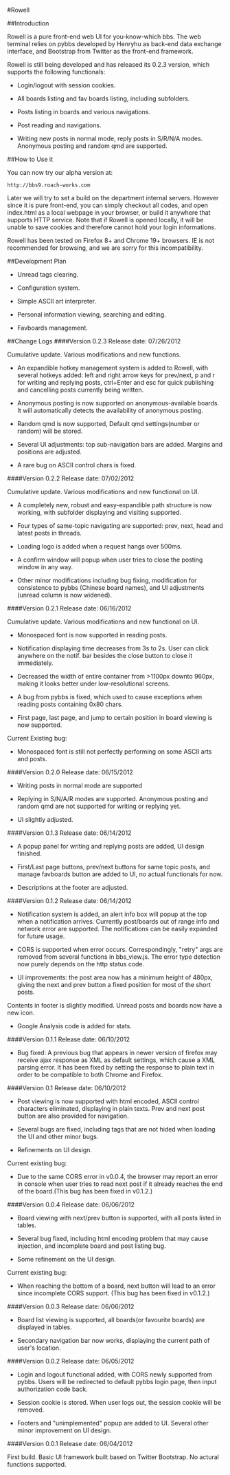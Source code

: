 #Rowell

##Introduction

Rowell is a pure front-end web UI for you-know-which bbs. The web terminal relies on pybbs developed by Henryhu as back-end data exchange interface, and
Bootstrap from Twitter as the front-end framework. 

Rowell is still being developed and has released its 0.2.3 version, which supports the following functionals:

* Login/logout with session cookies.

* All boards listing and fav boards listing, including subfolders.

* Posts listing in boards and various navigations.

* Post reading and navigations.

* Writing new posts in normal mode, reply posts in S/R/N/A modes. Anonymous posting and random qmd are supported.


##How to Use it

You can now try our alpha version at:

    http://bbs9.roach-works.com

Later we will try to set a build on the department internal servers. However since it is pure front-end, you can simply checkout all codes, and open index.html as a local webpage in your browser, or build it anywhere that supports HTTP service. Note that if Rowell is opened locally, it will be unable to save cookies and therefore cannot hold your login informations.

Rowell has been tested on Firefox 8+ and Chrome 19+ browsers. IE is not recommended for browsing, and we are sorry for this incompatibility.

##Development Plan

* Unread tags clearing.

* Configuration system.

* Simple ASCII art interpreter.

* Personal information viewing, searching and editing.

* Favboards management.

##Change Logs
####Version 0.2.3
Release date: 07/26/2012

Cumulative update. Various modifications and new functions.

* An expandible hotkey management system is added to Rowell, with several hotkeys added: left and right arrow keys for prev/next, p and r for writing and replying posts, ctrl+Enter and esc for quick publishing and cancelling posts currently being written.

* Anonymous posting is now supported on anonymous-available boards. It will automatically detects the availability of anonymous posting.

* Random qmd is now supported, Default qmd settings(number or random) will be stored.

* Several UI adjustments: top sub-navigation bars are added. Margins and positions are adjusted.

* A rare bug on ASCII control chars is fixed.

####Version 0.2.2
Release date: 07/02/2012

Cumulative update. Various modifications and new functional on UI.

* A completely new, robust and easy-expandible path structure is now working, with subfolder displaying and visiting supported.

* Four types of same-topic navigating are supported: prev, next, head and latest posts in threads.

* Loading logo is added when a request hangs over 500ms.

* A confirm window will popup when user tries to close the posting window in any way.

* Other minor modifications including bug fixing, modification for consistence to pybbs (Chinese board names), and UI adjustments (unread column is now widened).

####Version 0.2.1
Release date: 06/16/2012

Cumulative update. Various modifications and new functional on UI.

* Monospaced font is now supported in reading posts.

* Notification displaying time decreases from 3s to 2s. User can click anywhere on the notif. bar besides the close button to close it immediately.

* Decreased the width of entire container from >1100px downto 960px, making it looks better under low-resolutional screens.

* A bug from pybbs is fixed, which used to cause exceptions when reading posts containing 0x80 chars.

* First page, last page, and jump to certain position in board viewing is now supported.

Current Existing bug:

* Monospaced font is still not perfectly performing on some ASCII arts and posts.

####Version 0.2.0
Release date: 06/15/2012

* Writing posts in normal mode are supported

* Replying in S/N/A/R modes are supported. Anonymous posting and random qmd are not supported for writing or replying yet.

* UI slightly adjusted.

####Version 0.1.3
Release date: 06/14/2012

* A popup panel for writing and replying posts are added, UI design finished.

* First/Last page buttons, prev/next buttons for same topic posts, and manage favboards button are added to UI, no actual functionals for now.

* Descriptions at the footer are adjusted.

####Version 0.1.2
Release date: 06/14/2012

*  Notification system is added, an alert info box will popup at the top when a notification arrives. Currently post/boards out of range info and network error are supported. The notifications can be easily expanded for future usage.

* CORS is supported when error occurs. Correspondingly, "retry" args are removed from several functions in bbs_view.js. The error type detection now purely depends on the http status code.

* UI improvements: the post area now has a minimum height of 480px, giving the next and prev button a fixed position for most of the short
posts. 
Contents in footer is slightly modified. Unread posts and boards now have a new icon.

* Google Analysis code is added for stats.

####Version 0.1.1
Release date: 06/10/2012

* Bug fixed: A previous bug that appears in newer version of firefox may receive ajax response as XML as default settings, which cause a XML parsing error. It has been fixed by setting the response to plain text in order to be compatible to both Chrome and Firefox.

####Version 0.1
Release date: 06/10/2012

* Post viewing is now supported with html encoded, ASCII control characters eliminated, displaying in plain texts. Prev and next post button are also provided for navigation.

* Several bugs are fixed, including tags that are not hided when loading the UI and other minor bugs.

* Refinements on UI design.

Current existing bug:

* Due to the same CORS error in v0.0.4, the browser may report an error in console when user tries to read next post if it already reaches the end of the board.(This bug has been fixed in v0.1.2.)

####Version 0.0.4
Release date: 06/06/2012

* Board viewing with next/prev button is supported, with all posts listed in tables.

* Several bug fixed, including html encoding problem that may cause injection, and incomplete board and post listing bug.

* Some refinement on the UI design.

Current existing bug:

* When reaching the bottom of a board, next button will lead to an error since incomplete CORS support. (This bug has been fixed in v0.1.2.)

####Version 0.0.3
Release date: 06/06/2012

* Board list viewing is supported, all boards(or favourite boards) are displayed in tables.

* Secondary navigation bar now works, displaying the current path of user's location.

####Version 0.0.2
Release date: 06/05/2012

* Login and logout functional added, with CORS newly supported from pybbs. Users will be redirected to default pybbs login page, then input authorization code back. 

* Session cookie is stored. When user logs out, the session cookie will be removed.

* Footers and "unimplemented" popup are added to UI. Several other minor improvement on UI design.


####Version 0.0.1
Release date: 06/04/2012

First build. Basic UI framework built based on Twitter Bootstrap. No actural functions supported.

